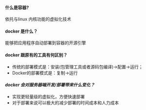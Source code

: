 #### 什么是容器?

依托与linux 内核功能的虚拟化技术

#### docker 是什么？

能够把应用程序自动部署到容器的开源引擎

#### docker 跟原有的工具有何区别？

* 传统的部署模式是：安装\(包管理工具或者源码包编译\)-&gt;配置-&gt;运行；
* Docker的部署模式是：复制-&gt;运行

#### _docker 会对服务器端开发/部署带来什么变化？_

* 实现更轻量级的虚拟化，方便快速部署
* 对于部署来说可以极大的减少部署的时间成本和人力成本



